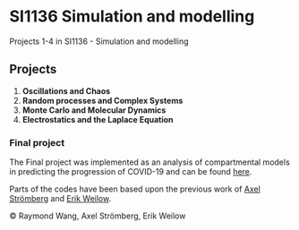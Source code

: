 # SI1136 Simulation and modelling
Projects 1-4 in SI1136 - Simulation and modelling

## Projects
1. **Oscillations and Chaos**
2. **Random processes and Complex Systems**
3. **Monte Carlo and Molecular Dynamics**
4. **Electrostatics and the Laplace Equation**

### Final project
The Final project was implemented as an analysis of compartmental models <br/>
in predicting the progression of COVID-19 
and can be found [here](https://github.com/raymondw99/Compartmental-Models).

Parts of the codes have been based upon the previous work of [Axel Strömberg](https://github.com/axelstr/Simulation_and_modeling)
and [Erik Weilow](https://github.com/eweilow/simulation-and-modeling). 

© Raymond Wang, Axel Strömberg, Erik Weilow

